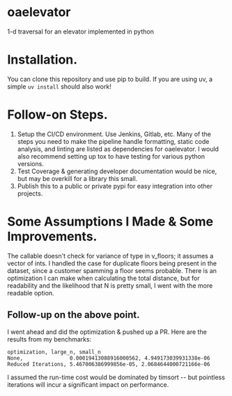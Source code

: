 # oaelevator
1-d traversal for an elevator implemented in python

# Installation.

You can clone this repository and use pip to build. If you are using uv, a simple
`uv install` should also work!

# Follow-on Steps.

1. Setup the CI/CD environment. Use Jenkins, Gitlab, etc. Many of the steps you need to make the pipeline handle formatting, static code analysis, and linting are listed as dependencies for oaelevator. I would also recommend setting up tox to have testing for various python versions.
2. Test Coverage & generating developer documentation would be nice, but may be overkill for a library this small.
3. Publish this to a public or private pypi for easy integration into other projects.

# Some Assumptions I Made & Some Improvements.
The callable doesn't check for variance of type in v_floors; it assumes a vector of ints. I handled the case for duplicate floors being
present in the dataset, since a customer spamming a floor seems probable. There is an optimization I can make when calculating the total distance, but for readability and the likelihood that N is pretty small, I went with the more readable option.

## Follow-up on the above point.
I went ahead and did the optimization & pushed up a PR. Here are the results from my benchmarks:

```
optimization, large_n, small_n
None,               0.00019413088916000562, 4.949173039931338e-06
Reduced Iterations, 5.467006386999856e-05, 2.0684644000721166e-06
```

I assumed the run-time cost would be dominated by timsort -- but pointless iterations will incur a significant impact on performance.